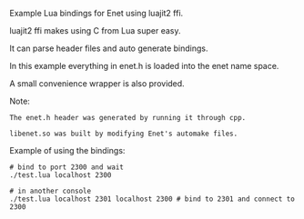 Example Lua bindings for Enet using luajit2 ffi.

luajit2 ffi makes using C from Lua super easy.

It can parse header files and auto generate bindings.

In this example everything in enet.h is loaded into the enet name space.

A small convenience wrapper is also provided.

Note:

	The enet.h header was generated by running it through cpp.

	libenet.so was built by modifying Enet's automake files.

Example of using the bindings:

	# bind to port 2300 and wait
	./test.lua localhost 2300

	# in another console
	./test.lua localhost 2301 localhost 2300 # bind to 2301 and connect to 2300
